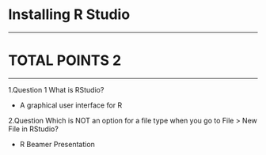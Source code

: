# Installing R Studio
-----------------------
# TOTAL POINTS 2
-----------------------
1.Question 1
What is RStudio?


- A graphical user interface for R


2.Question 
Which is NOT an option for a file type when you go to File > New File in RStudio?


- R Beamer Presentation

